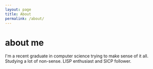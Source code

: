 ```yaml
---
layout: page
title: About
permalink: /about/
---
```


# about me

I'm a recent graduate in computer science trying to make sense of it all. 
Studying a lot of non-sense.
LISP enthusiast and SICP follower.
